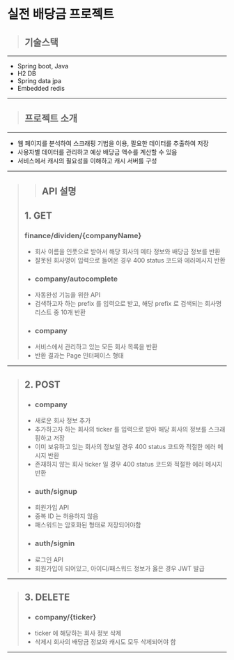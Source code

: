 # 실전 배당금 프로젝트

>## 기술스택
---
- Spring boot, Java
- H2 DB
- Spring data jpa
- Embedded redis
---
>## 프로젝트 소개
---
- 웹 페이지를 분석하여 스크래핑 기법을 이용, 필요한 데이터를 추출하여 저장
- 사용자별 데이터를 관리하고 예상 배당금 액수를 계산할 수 있음
- 서비스에서 캐시의 필요성을 이해하고 캐시 서버를 구성
---
>>## API 설명
>## 1. GET
>### finance/dividen/{companyName}
  >- 회사 이름을 인풋으로 받아서 해당 회사의 메타 정보와 배당금 정보를 반환
  >- 잘못된 회사명이 입력으로 들어온 경우 400 status 코드와 에러메시지 반환
>- ### company/autocomplete
 > - 자동완성 기능을 위한 API
  >- 검색하고자 하는 prefix 를 입력으로 받고, 해당 prefix 로 검색되는 회사명 리스트 중 10개 반환
>- ### company
  >- 서비스에서 관리하고 있는 모든 회사 목록을 반환
  >- 반환 결과는 Page 인터페이스 형태
---
>## 2. POST 
>- ### company
 > - 새로운 회사 정보 추가
  >- 추가하고자 하는 회사의 ticker 를 입력으로 받아 해당 회사의 정보를 스크래핑하고 저장
  >- 이미 보유하고 있는 회사의 정보일 경우 400 status 코드와 적절한 에러 메시지 반환
  >- 존재하지 않는 회사 ticker 일 경우 400 status 코드와 적절한 에러 메시지 반환
>- ### auth/signup
  >- 회원가입 API
  >- 중복 ID 는 허용하지 않음
  >- 패스워드는 암호화된 형태로 저장되어야함
>- ### auth/signin
 > - 로그인 API
 > - 회원가입이 되어있고, 아이디/패스워드 정보가 옳은 경우 JWT 발급
---
>## 3. DELETE 
>- ### company/{ticker}
 > - ticker 에 해당하는 회사 정보 삭제
 > - 삭제시 회사의 배당금 정보와 캐시도 모두 삭제되어야 함
---